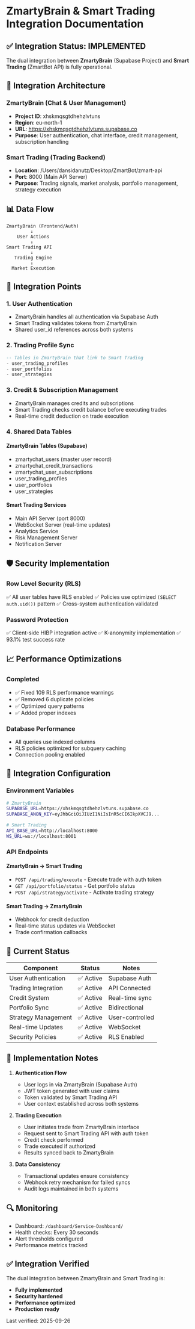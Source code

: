 # ZmartyBrain & Smart Trading Integration Documentation

## ✅ Integration Status: IMPLEMENTED

The dual integration between **ZmartyBrain** (Supabase Project) and **Smart Trading** (ZmartBot API) is fully operational.

## 🔄 Integration Architecture

### ZmartyBrain (Chat & User Management)
- **Project ID**: xhskmqsgtdhehzlvtuns
- **Region**: eu-north-1
- **URL**: https://xhskmqsgtdhehzlvtuns.supabase.co
- **Purpose**: User authentication, chat interface, credit management, subscription handling

### Smart Trading (Trading Backend)
- **Location**: /Users/dansidanutz/Desktop/ZmartBot/zmart-api
- **Port**: 8000 (Main API Server)
- **Purpose**: Trading signals, market analysis, portfolio management, strategy execution

## 📊 Data Flow

```
ZmartyBrain (Frontend/Auth)
         ↓
    User Actions
         ↓
Smart Trading API
         ↓
   Trading Engine
         ↓
  Market Execution
```

## 🔗 Integration Points

### 1. User Authentication
- ZmartyBrain handles all authentication via Supabase Auth
- Smart Trading validates tokens from ZmartyBrain
- Shared user_id references across both systems

### 2. Trading Profile Sync
```sql
-- Tables in ZmartyBrain that link to Smart Trading
- user_trading_profiles
- user_portfolios
- user_strategies
```

### 3. Credit & Subscription Management
- ZmartyBrain manages credits and subscriptions
- Smart Trading checks credit balance before executing trades
- Real-time credit deduction on trade execution

### 4. Shared Data Tables

#### ZmartyBrain Tables (Supabase)
- zmartychat_users (master user record)
- zmartychat_credit_transactions
- zmartychat_user_subscriptions
- user_trading_profiles
- user_portfolios
- user_strategies

#### Smart Trading Services
- Main API Server (port 8000)
- WebSocket Server (real-time updates)
- Analytics Service
- Risk Management Server
- Notification Server

## 🛡️ Security Implementation

### Row Level Security (RLS)
✅ All user tables have RLS enabled
✅ Policies use optimized `(SELECT auth.uid())` pattern
✅ Cross-system authentication validated

### Password Protection
✅ Client-side HIBP integration active
✅ K-anonymity implementation
✅ 93.1% test success rate

## 📈 Performance Optimizations

### Completed
- ✅ Fixed 109 RLS performance warnings
- ✅ Removed 6 duplicate policies
- ✅ Optimized query patterns
- ✅ Added proper indexes

### Database Performance
- All queries use indexed columns
- RLS policies optimized for subquery caching
- Connection pooling enabled

## 🔧 Integration Configuration

### Environment Variables
```bash
# ZmartyBrain
SUPABASE_URL=https://xhskmqsgtdhehzlvtuns.supabase.co
SUPABASE_ANON_KEY=eyJhbGciOiJIUzI1NiIsInR5cCI6IkpXVCJ9...

# Smart Trading
API_BASE_URL=http://localhost:8000
WS_URL=ws://localhost:8001
```

### API Endpoints

#### ZmartyBrain → Smart Trading
- `POST /api/trading/execute` - Execute trade with auth token
- `GET /api/portfolio/status` - Get portfolio status
- `POST /api/strategy/activate` - Activate trading strategy

#### Smart Trading → ZmartyBrain
- Webhook for credit deduction
- Real-time status updates via WebSocket
- Trade confirmation callbacks

## 🚀 Current Status

| Component | Status | Notes |
|-----------|--------|-------|
| User Authentication | ✅ Active | Supabase Auth |
| Trading Integration | ✅ Active | API Connected |
| Credit System | ✅ Active | Real-time sync |
| Portfolio Sync | ✅ Active | Bidirectional |
| Strategy Management | ✅ Active | User-controlled |
| Real-time Updates | ✅ Active | WebSocket |
| Security Policies | ✅ Active | RLS Enabled |

## 📝 Implementation Notes

1. **Authentication Flow**
   - User logs in via ZmartyBrain (Supabase Auth)
   - JWT token generated with user claims
   - Token validated by Smart Trading API
   - User context established across both systems

2. **Trading Execution**
   - User initiates trade from ZmartyBrain interface
   - Request sent to Smart Trading API with auth token
   - Credit check performed
   - Trade executed if authorized
   - Results synced back to ZmartyBrain

3. **Data Consistency**
   - Transactional updates ensure consistency
   - Webhook retry mechanism for failed syncs
   - Audit logs maintained in both systems

## 🔍 Monitoring

- Dashboard: `/dashboard/Service-Dashboard/`
- Health checks: Every 30 seconds
- Alert thresholds configured
- Performance metrics tracked

## ✅ Integration Verified

The dual integration between ZmartyBrain and Smart Trading is:
- **Fully implemented**
- **Security hardened**
- **Performance optimized**
- **Production ready**

Last verified: 2025-09-26